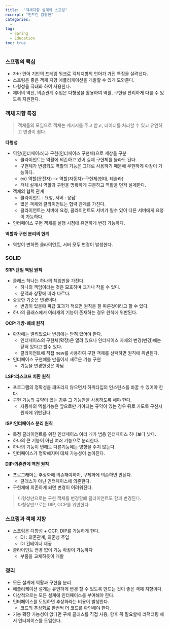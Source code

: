 ```yaml
---
title:  "객체지향 설계와 스프링"
excerpt: "인프런 김영한"
categories:
  - 
tag:
  - Spring
  - Education
toc: true
---
```


### 스프링의 핵심
- 자바 언어 기반의 프레임 워크로 객체지향의 언어가 가진 특징을 살려낸다.
- 스프링은 좋은 객체 지향 애플리케이션을 개발할 수 있게 도와준다.
- 다형성을 극대화 하여 사용한다.
- 제어의 역전, 의존관계 주입은 다형성을 활용하여 역활, 구현을 편리하게 다룰 수 있도록 지원한다.

### 객체 지향 특징
> 객체들의 모임으로 객체는 메시지를 주고 받고, 데이터를 처리할 수 있고 유연하고 변경이 쉽다.

**다형성**  
- 역할(인터페이스)과 구현(인터페이스 구현체)으로 세상을 구분
  * 클라이언트는 역활에 의존하고 있어 실제 구현체를 몰라도 된다.
  * 구현체가 변경되도 역할의 기능은 그대로 사용하기 때문에 무한하게 확장이 가능하다.
  * ex) 역할(운전자) -> 역할(자동차)-구현체(현대, 테슬라)
  * 객체 설계시 역할과 구현을 명확하게 구분하고 역활을 먼저 설계한다.
- 객체의 협력 관계 
  * 클라이언트 : 요청, 서버 : 응답
  * 많은 객체와 클라이언트는 협력 관계를 가진다.
  * 클라이언트는 서버에 요청, 클라이언트도 서버가 될수 있어 다른 서버에게 요청이 가능하다.
- 인터페이스 구현 객체를 실행 시점에 유연하게 변경 가능하다.

**역할과 구현 분리의 한계** 
- 역할이 변하면 클라이언트, 서버 모두 변경이 발생한다. 

### SOLID

**SRP:단일 책임 원칙**
- 클래스 하나는 하나의 책임만을 가진다.
  * 하나의 책임이라는 것은 모호하며 크거나 작을 수 있다.
  * 문맥과 상황에 따라 다르다.
- 중요한 기준은 변경이다.
  * 변경이 있을떄 파급 효과가 적으면 원칙을 잘 따른것이라고 할 수 있다.
- 하나의 클래스에서 여러개의 기능이 존재하는 경우 원칙에 위반된다.
  
**OCP:개방-폐쇄 원칙**
- 확장에는 열려있으나 변경에는 닫혀 있어야 한다.
  * 인터페이스의 구현체(확장)은 열려 있으나 인터페이스 자체의 변경(변경)에는 닫혀 있다고 할수 있다.
  * 클라이언트에 직접 new를 사용하여 구현 객체를 선택하면 원칙에 위반된다.
- 인터페이스 구현체를 만들어서 새로운 기능 구현
  * 기능을 변경한것은 아님
 
**LSP:리스코프 치환 원칙**
- 프로그램의 정확성을 깨뜨리지 않으면서 하위타입의 인스턴스를 바꿀 수 있어야 한다.
- 구현 기능의 규약이 있는 경우 그 기능만을 사용하도록 해야 한다.
  * 자동차의 엑셀기능은 앞으로만 가야되는 규약이 있는 경우 뒤로 가도록 구션시 원칙에 위반된다.
  
**ISP:인터페이스 분리 원칙**
- 특정 클라이언트를 위한 인터페이스 여러 개가 범용 인터페이스 하나보다 낫다.
- 하나의 큰 기능이 아닌 여러 기능으로 분리한다.
- 하나의 기능이 변해도 다른기능에는 영향을 주지 않는다.
- 인터페이스가 명확해지며 대체 가능성이 높아진다.

**DIP:의존관계 역전 원칙**
- 프로그래머는 추상화에 의존해야하지, 구체화에 의존하면 안된다.
  * 클래스가 아닌 인터페이스에 의존한다.
- 구현체에 의존하게 되면 변경이 어려워진다.

> 다형성만으로는 구현 객체를 변경할떄 클라이언트도 함께 변경된다.  
> 다형상만으로는 DIP, OCP를 위반한다.

### 스프링과 객체 지향
- 스프링은 다향성 + OCP, DIP를 가능하게 한다.
  * DI : 의존관계, 의존성 주입
  * DI 컨테이너 제공
- 클라이언트 변경 없이 기능 확장이 가능하다
  * 부품을 교체하듯이 개발
  
### 정리
- 모든 설계에 역활과 구현을 분리
- 애플리케이션 설계는 유연하게 변경 할 수 있도록 만드는 것이 좋은 객체 지향이다.
- 이상적으로는 모든 설계에 인터페이스를 부여해야 한다.
- 인터페이스를 도입하면 추상화라는 비용이 발생한다.
  * 코드의 추상화로 한번씩 더 코드를 확인해야 한다.
- 기능 확장 가능성이 없다면 구체 클래스를 직접 사용, 향후 꼭 필요할때 리팩터링 해서 인터페이스를 도입한다.
  